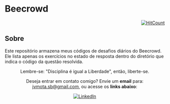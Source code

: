 # Beecrowd

<div align="right">
  
[![HitCount](https://hits.dwyl.com/JVSMOTA/Beecrowd.svg?style=flat-square)](http://hits.dwyl.com/JVSMOTA/Beecrowd)

</div>

## Sobre

Este repositório armazena meus códigos de desafios diários do Beecrowd. Ele lista apenas os exercícios no estado de resposta dentro do diretório que indica o código da questão resolvida.

<div align="center">

Lembre-se: "Disciplina é igual a Liberdade", então, liberte-se.

<p> 

Deseja entrar em contato comigo? Envie um **email** para: [jvmota.sb@gmail.com](mailto:jvmota.sb@gmail.com), ou acesse os **links abaixo**:

</p>

[![LinkedIn](https://img.shields.io/badge/linkedin-%230077B5.svg?style=for-the-badge&logo=linkedin&logoColor=white)](https://www.linkedin.com/in/jvsmota/)

</div>

